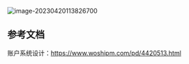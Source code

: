 ![image-20230420113826700](https://yusheng-picgo.oss-cn-beijing.aliyuncs.com/picgo/image-20230420113826700.png)

## 参考文档

账户系统设计：https://www.woshipm.com/pd/4420513.html
